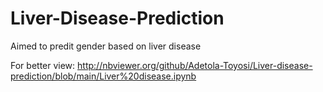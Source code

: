 # Liver-Disease-Prediction

Aimed to predit gender based on liver disease

For better view: http://nbviewer.org/github/Adetola-Toyosi/Liver-disease-prediction/blob/main/Liver%20disease.ipynb
